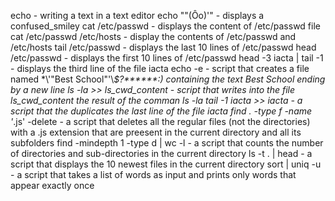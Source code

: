 echo - writing a text in a text editor
echo "\"(Ôo)'" - displays a confused_smiley
cat /etc/passwd - displays the content of /etc/passwd file
cat /etc/passwd /etc/hosts - display the contents of /etc/passwd and /etc/hosts
tail /etc/passwd - displays the last 10 lines of /etc/passwd
head /etc/passwd - displays the first 10 lines of /etc/passwd
head -3 iacta | tail -1 - displays the third line of the file iacta
echo -e - script that creates a file named  \*\\'"Best School"\'\\*$\?\*\*\*\*\*\*:) containing the text Best School ending by a new line
ls -la >> ls_cwd_content - script that writes into the file ls_cwd_content the result of the comman ls -la
tail -1 iacta >> iacta - a script that the duplicates the last line of the file iacta
find . -type f -name '*.js' -delete - a script that deletes all the regular files (not the directories) with a .js extension that are preesent in the current directory and all its subfolders
find -mindepth 1 -type d | wc -l - a script that counts the number of directories and sub-directories in the current directory
ls -t . | head - a script that displays the 10 newest files in the current directory
sort | uniq -u - a script that takes a list of words as input and prints only words that appear exactly once 
